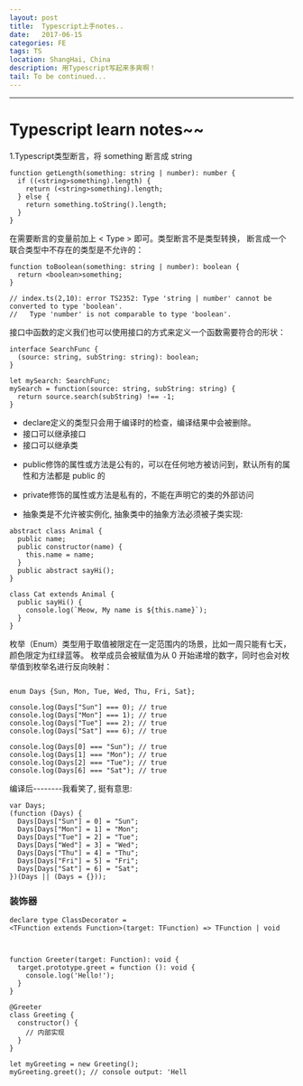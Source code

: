 ```yaml
---
layout: post
title:  Typescript上手notes..
date:   2017-06-15
categories: FE
tags: TS
location: ShangHai, China
description: 用Typescript写起来多爽啊！
tail: To be continued...
---
```

---


# Typescript learn notes~~

1.Typescript类型断言，将 something 断言成 string
```
function getLength(something: string | number): number {
  if ((<string>something).length) {
    return (<string>something).length;
  } else {
    return something.toString().length;
  }
}
```
在需要断言的变量前加上 < Type > 即可。类型断言不是类型转换，
断言成一个联合类型中不存在的类型是不允许的：
```
function toBoolean(something: string | number): boolean {
  return <boolean>something;
}

// index.ts(2,10): error TS2352: Type 'string | number' cannot be converted to type 'boolean'.
//   Type 'number' is not comparable to type 'boolean'.
```
接口中函数的定义我们也可以使用接口的方式来定义一个函数需要符合的形状：
```
interface SearchFunc {
  (source: string, subString: string): boolean;
}

let mySearch: SearchFunc;
mySearch = function(source: string, subString: string) {
  return source.search(subString) !== -1;
}
```
- declare定义的类型只会用于编译时的检查，编译结果中会被删除。
- 接口可以继承接口
- 接口可以继承类
+ public修饰的属性或方法是公有的，可以在任何地方被访问到，默认所有的属性和方法都是 public 的
+ private修饰的属性或方法是私有的，不能在声明它的类的外部访问

+ 抽象类是不允许被实例化, 抽象类中的抽象方法必须被子类实现:
```
abstract class Animal {
  public name;
  public constructor(name) {
    this.name = name;
  }
  public abstract sayHi();
}

class Cat extends Animal {
  public sayHi() {
    console.log(`Meow, My name is ${this.name}`);
  }
}
```
枚举（Enum）类型用于取值被限定在一定范围内的场景，比如一周只能有七天，颜色限定为红绿蓝等。
枚举成员会被赋值为从 0 开始递增的数字，同时也会对枚举值到枚举名进行反向映射：
```

enum Days {Sun, Mon, Tue, Wed, Thu, Fri, Sat};

console.log(Days["Sun"] === 0); // true
console.log(Days["Mon"] === 1); // true
console.log(Days["Tue"] === 2); // true
console.log(Days["Sat"] === 6); // true

console.log(Days[0] === "Sun"); // true
console.log(Days[1] === "Mon"); // true
console.log(Days[2] === "Tue"); // true
console.log(Days[6] === "Sat"); // true
```
编译后--------我看笑了, 挺有意思:
```
var Days;
(function (Days) {
  Days[Days["Sun"] = 0] = "Sun";
  Days[Days["Mon"] = 1] = "Mon";
  Days[Days["Tue"] = 2] = "Tue";
  Days[Days["Wed"] = 3] = "Wed";
  Days[Days["Thu"] = 4] = "Thu";
  Days[Days["Fri"] = 5] = "Fri";
  Days[Days["Sat"] = 6] = "Sat";
})(Days || (Days = {}));
```

### 装饰器
```
declare type ClassDecorator = 
<TFunction extends Function>(target: TFunction) => TFunction | void



function Greeter(target: Function): void {
  target.prototype.greet = function (): void {
    console.log('Hello!');
  }
}

@Greeter
class Greeting {
  constructor() {
    // 内部实现
  }
}

let myGreeting = new Greeting();
myGreeting.greet(); // console output: 'Hell
```

